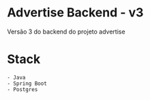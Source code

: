 # Advertise Backend - v3
Versão 3 do backend do projeto advertise

# Stack
    - Java
    - Spring Boot
    - Postgres
